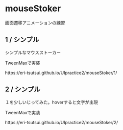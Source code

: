<h1>mouseStoker</h1>
画面遷移アニメーションの練習

<h2>1 / シンプル</h2>
<p>シンプルなマウスストーカー</p>
<p>TweenMaxで実装</p>
<p>https://eri-tsutsui.github.io/UIpractice2/mouseStoker/1/</p>

<h2>2 / シンプル</h2>
<p>１を少しいじってみた。hoverすると文字が出現</p>
<p>TweenMaxで実装</p>
<p>https://eri-tsutsui.github.io/UIpractice2/mouseStoker/2/</p>

